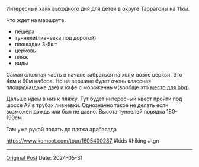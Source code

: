 Интересный хайк выходного дня для детей в округе Таррагоны на 11км.

Что ждет на маршруте:
- пещера
- туннели(ливневка под дорогой)
- площадки 3-5шт
- церковь
- пляж
- виды

Самая сложная часть в начале забраться на холм возле церкви. Это 4км и 60м набора. Но на вершине будет очень классная площадка(даже две) и кафе с мороженным(вообще это [место для bbq)](2240.md)

Дальше идем в низ к пляжу. Тут будет интересный квест пройти под шоссе А7 в трубах ливневки. Однозначно такое не делать если возможен дождь или был не давно. Высота туннелей порядка 180-190см

Там уже рукой подать до пляжа арабасада

https://www.komoot.com/tour/1605400287
#kids #hiking #tgn

---
[Original Post](https://t.me/lev2tarragona/2249)
Date: 2024-05-31
